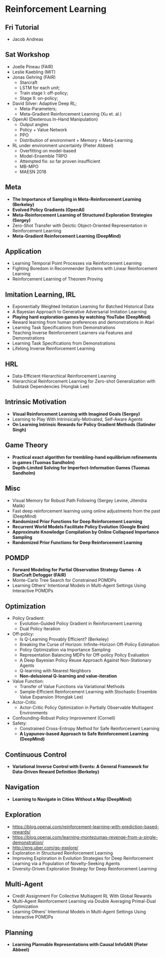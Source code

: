 # Reinforcement Learning

## Fri Tutorial
- Jacob Andreas

## Sat Workshop
- Joelle Pineau (FAIR)
- Leslie Kaebling (MIT)
- Jonas Gehring (FAIR)
	- Starcraft
	- LSTM for each unit;
	- Train stage I: off-policy;
	- Stage II: on-policy;
- David Silver: Adaptive Deep RL;
	- Meta-Parameters;
	- Meta-Gradient Reinforcement Learning (Xu et. al.)
- OpenAI (Dexterous In-Hand Manipulation)
	- Output angles
	- Policy + Value Network
	- PPO
	- Distribution of environment + Memory = Meta-Learning
- RL under environment uncertainty (Pieter Abbeel)
	- Overfitting on model-based
	- Model-Ensemble TRPO
	- Attempted fix: so far proven insufficient
	- MB-MPO
	- MAESN 2018

## Meta
- **The Importance of Sampling in Meta-Reinforcement Learning (Berkeley)**
- **Evolved Policy Gradients (OpenAI)**
- **Meta-Reinforcement Learning of Structured Exploration Strategies (Sergey)**
- Zero-Shot Transfer with Deictic Object-Oriented Representation in Reinforcement Learning
- **Meta-Gradient Reinforcement Learning (DeepMind)**

## Application
- Learning Temporal Point Processes via Reinforcement Learning
- Fighting Boredom in Recommender Systems with Linear Reinforcement Learning
- Reinforcement Learning of Theorem Proving

## Imitation Learning, IRL
- Exponentially Weighted Imitation Learning for Batched Historical Data
- A Bayesian Approach to Generative Adversarial Imitation Learning
- **Playing hard exploration games by watching YouTube (DeepMind)**
- Reward learning from human preferences and demonstrations in Atari
- Learning Task Specifications from Demonstrations
- Teaching Inverse Reinforcement Learners via Features and Demonstrations
- Learning Task Specifications from Demonstrations
- Lifelong Inverse Reinforcement Learning

## HRL
- Data-Efficient Hierarchical Reinforcement Learning
- Hierarchical Reinforcement Learning for Zero-shot Generalization with Subtask Dependencies (Honglak Lee)

## Intrinsic Motivation
- **Visual Reinforcement Learning with Imagined Goals (Sergey)**
- Learning to Play With Intrinsically-Motivated, Self-Aware Agents
- **On Learning Intrinsic Rewards for Policy Gradient Methods (Satinder Singh)**

## Game Theory
- **Practical exact algorithm for trembling-hand equilibrium refinements in games (Tuomas Sandholm)**
- **Depth-Limited Solving for Imperfect-Information Games (Tuomas Sandholm)**

## Misc
- Visual Memory for Robust Path Following (Sergey Levine, Jitendra Malik)
- Fast deep reinforcement learning using online adjustments from the past (DeepMind)
- **Randomized Prior Functions for Deep Reinforcement Learning**
- **Recurrent World Models Facilitate Policy Evolution (Google Brain)**
- **Approximate Knowledge Compilation by Online Collapsed Importance Sampling**
- **Randomized Prior Functions for Deep Reinforcement Learning**

## POMDP
- **Forward Modeling for Partial Observation Strategy Games - A StarCraft Defogger (FAIR)**
- Monte-Carlo Tree Search for Constrained POMDPs
- Learning Others' Intentional Models in Multi-Agent Settings Using Interactive POMDPs

## Optimization
- Policy Gradient:
	- Evolution-Guided Policy Gradient in Reinforcement Learning
	- Dual Policy Iteration
- Off-policy:
	- Is Q-Learning Provably Efficient? (Berkeley)
	- Breaking the Curse of Horizon: Infinite-Horizon Off-Policy Estimation
	- Policy Optimization via Importance Sampling
	- Representation Balancing MDPs for Off-policy Policy Evaluation
	- A Deep Bayesian Policy Reuse Approach Against Non-Stationary Agents
	- Q-learning with Nearest Neighbors
	- **Non-delusional Q-learning and value-iteration**
- Value Function:
	- Transfer of Value Functions via Variational Methods
	- Sample-Efficient Reinforcement Learning with Stochastic Ensemble Value Expansion (Honglak Lee)
- Actor-Critic
	- Actor-Critic Policy Optimization in Partially Observable Multiagent Environments
- Confounding-Robust Policy Improvement (Cornell)
- Safety:
	- Constrained Cross-Entropy Method for Safe Reinforcement Learning
	- **A Lyapunov-based Approach to Safe Reinforcement Learning (DeepMind)**

## Continuous Control
- **Variational Inverse Control with Events: A General Framework for Data-Driven Reward Definition (Berkeley)**

## Navigation
- **Learning to Navigate in Cities Without a Map (DeepMind)**

## Exploration
- https://blog.openai.com/reinforcement-learning-with-prediction-based-rewards/
- https://blog.openai.com/learning-montezumas-revenge-from-a-single-demonstration/
- http://eng.uber.com/go-explore/
- Exploration in Structured Reinforcement Learning
- Improving Exploration in Evolution Strategies for Deep Reinforcement Learning via a Population of Novelty-Seeking Agents
- Diversity-Driven Exploration Strategy for Deep Reinforcement Learning

## Multi-Agent
- Credit Assignment For Collective Multiagent RL With Global Rewards
- Multi-Agent Reinforcement Learning via Double Averaging Primal-Dual Optimization
- Learning Others' Intentional Models in Multi-Agent Settings Using Interactive POMDPs

## Planning
- **Learning Plannable Representations with Causal InfoGAN (Pieter Abbeel)**
